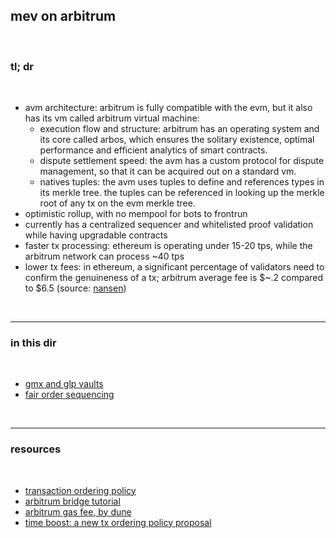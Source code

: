 ## mev on arbitrum

<br>

### tl; dr

<br>

* avm architecture: arbitrum is fully compatible with the evm, but it also has its vm called arbitrum virtual machine:
  * execution flow and structure: arbitrum has an operating system and its core called arbos, which ensures the solitary existence, optimal performance and efficient analytics of smart contracts.
  * dispute settlement speed: the avm has a custom protocol for dispute management, so that it can be acquired out on a standard vm.
  * natives tuples: the avm uses tuples to define and references types in its merkle tree. the tuples can be referenced in looking up the merkle root of any tx on the evm merkle tree. 
* optimistic rollup, with no mempool for bots to frontrun
* currently has a centralized sequencer and whitelisted proof validation while having upgradable contracts
* faster tx processing: ethereum is operating under 15-20 tps, while the arbitrum network can process ~40 tps
* lower tx fees: in ethereum, a significant percentage of validators need to confirm the genuineness of a tx; arbitrum average fee is $~.2 compared to $6.5 (source: [nansen](https://pro.nansen.ai/multichain/eth-vs-arbitrum))
 
<br>

----

### in this dir

<br>

* [gmx and glp vaults](gmx)
* [fair order sequencing](fair_ordering_sequencing)

<br>

---

### resources

<br>

* [transaction ordering policy](https://research.arbitrum.io/t/transaction-ordering-policy/127)
* [arbitrum bridge tutorial](https://arbitrum.io/bridge-tutorial/)
* [arbitrum gas fee, by dune](https://dune.com/blog/fueling-gas-spells-arbitrum)
* [time boost: a new tx ordering policy proposal](https://research.arbitrum.io/t/time-boost-a-new-transaction-ordering-policy-proposal/8173)
